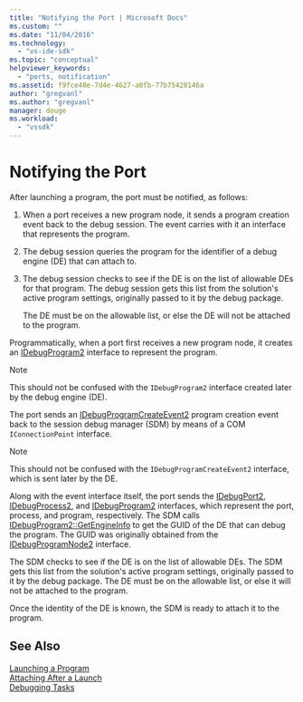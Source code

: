 ```yaml
---
title: "Notifying the Port | Microsoft Docs"
ms.custom: ""
ms.date: "11/04/2016"
ms.technology: 
  - "vs-ide-sdk"
ms.topic: "conceptual"
helpviewer_keywords: 
  - "ports, notification"
ms.assetid: f9fce48e-7d4e-4627-a0fb-77b75428146a
author: "gregvanl"
ms.author: "gregvanl"
manager: douge
ms.workload: 
  - "vssdk"
---
```

# Notifying the Port
After launching a program, the port must be notified, as follows:  
  
1.  When a port receives a new program node, it sends a program creation event back to the debug session. The event carries with it an interface that represents the program.  
  
2.  The debug session queries the program for the identifier of a debug engine (DE) that can attach to.  
  
3.  The debug session checks to see if the DE is on the list of allowable DEs for that program. The debug session gets this list from the solution's active program settings, originally passed to it by the debug package.  
  
     The DE must be on the allowable list, or else the DE will not be attached to the program.  
  
 Programmatically, when a port first receives a new program node, it creates an [IDebugProgram2](../../extensibility/debugger/reference/idebugprogram2.md) interface to represent the program.  
  
> [!NOTE]
>  This should not be confused with the `IDebugProgram2` interface created later by the debug engine (DE).  
  
 The port sends an [IDebugProgramCreateEvent2](../../extensibility/debugger/reference/idebugprogramcreateevent2.md) program creation event back to the session debug manager (SDM) by means of a COM `IConnectionPoint` interface.  
  
> [!NOTE]
>  This should not be confused with the `IDebugProgramCreateEvent2` interface, which is sent later by the DE.  
  
 Along with the event interface itself, the port sends the [IDebugPort2](../../extensibility/debugger/reference/idebugport2.md), [IDebugProcess2](../../extensibility/debugger/reference/idebugprocess2.md), and [IDebugProgram2](../../extensibility/debugger/reference/idebugprogram2.md) interfaces, which represent the port, process, and program, respectively. The SDM calls [IDebugProgram2::GetEngineInfo](../../extensibility/debugger/reference/idebugprogram2-getengineinfo.md) to get the GUID of the DE that can debug the program. The GUID was originally obtained from the [IDebugProgramNode2](../../extensibility/debugger/reference/idebugprogramnode2.md) interface.  
  
 The SDM checks to see if the DE is on the list of allowable DEs. The SDM gets this list from the solution's active program settings, originally passed to it by the debug package. The DE must be on the allowable list, or else it will not be attached to the program.  
  
 Once the identity of the DE is known, the SDM is ready to attach it to the program.  
  
## See Also  
 [Launching a Program](../../extensibility/debugger/launching-a-program.md)   
 [Attaching After a Launch](../../extensibility/debugger/attaching-after-a-launch.md)   
 [Debugging Tasks](../../extensibility/debugger/debugging-tasks.md)
